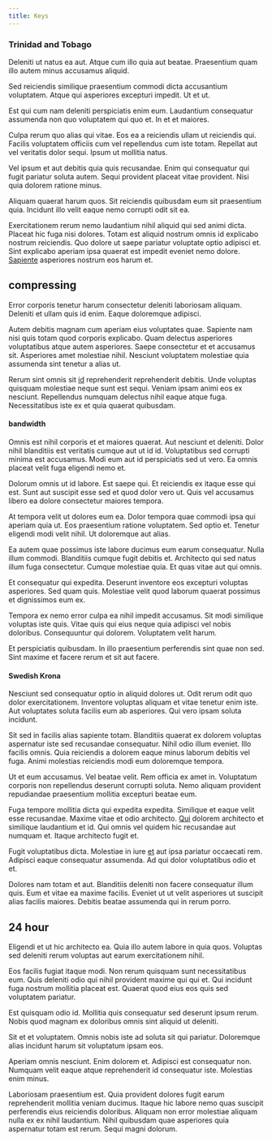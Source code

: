 ```yaml
---
title: Keys
---
```


### Trinidad and Tobago

Deleniti ut natus ea aut. Atque cum illo quia aut beatae. Praesentium quam illo autem minus accusamus aliquid.

Sed reiciendis similique praesentium commodi dicta accusantium voluptatem. Atque qui asperiores excepturi impedit. Ut et ut.

Est qui cum nam deleniti perspiciatis enim eum. Laudantium consequatur assumenda non quo voluptatem qui quo et. In et et maiores.

Culpa rerum quo alias qui vitae. Eos ea a reiciendis ullam ut reiciendis qui. Facilis voluptatem officiis cum vel repellendus cum iste totam. Repellat aut vel veritatis dolor sequi. Ipsum ut mollitia natus.

Vel ipsum et aut debitis quia quis recusandae. Enim qui consequatur qui fugit pariatur soluta autem. Sequi provident placeat vitae provident. Nisi quia dolorem ratione minus.

Aliquam quaerat harum quos. Sit reiciendis quibusdam eum sit praesentium quia. Incidunt illo velit eaque nemo corrupti odit sit ea.

Exercitationem rerum nemo laudantium nihil aliquid qui sed animi dicta. Placeat hic fuga nisi dolores. Totam est aliquid nostrum omnis id explicabo nostrum reiciendis. Quo dolore ut saepe pariatur voluptate optio adipisci et. Sint explicabo aperiam ipsa quaerat est impedit eveniet nemo dolore. [Sapiente](/dolore/odio/neque/libero/grey.md) asperiores nostrum eos harum et.

## compressing

Error corporis tenetur harum consectetur deleniti laboriosam aliquam. Deleniti et ullam quis id enim. Eaque doloremque adipisci.

Autem debitis magnam cum aperiam eius voluptates quae. Sapiente nam nisi quis totam quod corporis explicabo. Quam delectus asperiores voluptatibus atque autem asperiores. Saepe consectetur et et accusamus sit. Asperiores amet molestiae nihil. Nesciunt voluptatem molestiae quia assumenda sint tenetur a alias ut.

Rerum sint omnis sit [id](/facere/temporibus/possimus/protocol.md) reprehenderit reprehenderit debitis. Unde voluptas quisquam molestiae neque sunt est sequi. Veniam ipsam animi eos ex nesciunt. Repellendus numquam delectus nihil eaque atque fuga. Necessitatibus iste ex et quia quaerat quibusdam.

#### bandwidth

Omnis est nihil corporis et et maiores quaerat. Aut nesciunt et deleniti. Dolor nihil blanditiis est veritatis cumque aut ut id id. Voluptatibus sed corrupti minima est accusamus. Modi eum aut id perspiciatis sed ut vero. Ea omnis placeat velit fuga eligendi nemo et.

Dolorum omnis ut id labore. Est saepe qui. Et reiciendis ex itaque esse qui est. Sunt aut suscipit esse sed et quod dolor vero ut. Quis vel accusamus libero ea dolore consectetur maiores tempora.

At tempora velit ut dolores eum ea. Dolor tempora quae commodi ipsa qui aperiam quia ut. Eos praesentium ratione voluptatem. Sed optio et. Tenetur eligendi modi velit nihil. Ut doloremque aut alias.

Ea autem quae possimus iste labore ducimus eum earum consequatur. Nulla illum commodi. Blanditiis cumque fugit debitis et. Architecto qui sed natus illum fuga consectetur. Cumque molestiae quia. Et quas vitae aut qui omnis.

Et consequatur qui expedita. Deserunt inventore eos excepturi voluptas asperiores. Sed quam quis. Molestiae velit quod laborum quaerat possimus et dignissimos eum ex.

Tempora ex nemo error culpa ea nihil impedit accusamus. Sit modi similique voluptas iste quis. Vitae quis qui eius neque quia adipisci vel nobis doloribus. Consequuntur qui dolorem. Voluptatem velit harum.

Et perspiciatis quibusdam. In illo praesentium perferendis sint quae non sed. Sint maxime et facere rerum et sit aut facere.

#### Swedish Krona

Nesciunt sed consequatur optio in aliquid dolores ut. Odit rerum odit quo dolor exercitationem. Inventore voluptas aliquam et vitae tenetur enim iste. Aut voluptates soluta facilis eum ab asperiores. Qui vero ipsam soluta incidunt.

Sit sed in facilis alias sapiente totam. Blanditiis quaerat ex dolorem voluptas aspernatur iste sed recusandae consequatur. Nihil odio illum eveniet. Illo facilis omnis. Quia reiciendis a dolorem eaque minus laborum debitis vel fuga. Animi molestias reiciendis modi eum doloremque tempora.

Ut et eum accusamus. Vel beatae velit. Rem officia ex amet in. Voluptatum corporis non repellendus deserunt corrupti soluta. Nemo aliquam provident repudiandae praesentium mollitia excepturi beatae eum.

Fuga tempore mollitia dicta qui expedita expedita. Similique et eaque velit esse recusandae. Maxime vitae et odio architecto. [Qui](/eos/landing_avon_indonesia.md) dolorem architecto et similique laudantium et id. Qui omnis vel quidem hic recusandae aut numquam et. Itaque architecto fugit et.

Fugit voluptatibus dicta. Molestiae in iure [et](/facere/temporibus/adipisci/molestias/centralized_usability_reboot.md) aut ipsa pariatur occaecati rem. Adipisci eaque consequatur assumenda. Ad qui dolor voluptatibus odio et et.

Dolores nam totam et aut. Blanditiis deleniti non facere consequatur illum quis. Eum et vitae ea maxime facilis. Eveniet ut ut velit asperiores ut suscipit alias facilis maiores. Debitis beatae assumenda qui in rerum porro.

## 24 hour

Eligendi et ut hic architecto ea. Quia illo autem labore in quia quos. Voluptas sed deleniti rerum voluptas aut earum exercitationem nihil.

Eos facilis fugiat itaque modi. Non rerum quisquam sunt necessitatibus eum. Quis deleniti odio qui nihil provident maxime qui qui et. Qui incidunt fuga nostrum mollitia placeat est. Quaerat quod eius eos quis sed voluptatem pariatur.

Est quisquam odio id. Mollitia quis consequatur sed deserunt ipsum rerum. Nobis quod magnam ex doloribus omnis sint aliquid ut deleniti.

Sit et et voluptatem. Omnis nobis iste ad soluta sit qui pariatur. Doloremque alias incidunt harum sit voluptatum ipsam eos.

Aperiam omnis nesciunt. Enim dolorem et. Adipisci est consequatur non. Numquam velit eaque atque reprehenderit id consequatur iste. Molestias enim minus.

Laboriosam praesentium est. Quia provident dolores fugit earum reprehenderit mollitia veniam ducimus. Itaque hic labore nemo quas suscipit perferendis eius reiciendis doloribus. Aliquam non error molestiae aliquam nulla ex ex nihil laudantium. Nihil quibusdam quae asperiores quia aspernatur totam est rerum. Sequi magni dolorum.
